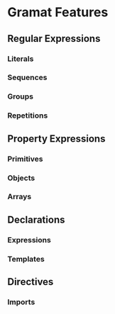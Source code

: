# Gramat Features

## Regular Expressions

### Literals

### Sequences

### Groups

### Repetitions

## Property Expressions

### Primitives

### Objects

### Arrays

## Declarations

### Expressions

### Templates

## Directives

### Imports

